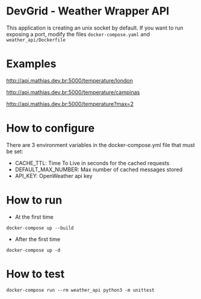 # DevGrid - Weather Wrapper API

This application is creating an unix socket by default. If you want to run exposing
a port, modify the files `docker-compose.yaml` and `weather_api/Dockerfile`

# Examples

http://api.mathias.dev.br:5000/temperature/london

http://api.mathias.dev.br:5000/temperature/campinas

http://api.mathias.dev.br:5000/temperature?max=2

# How to configure

There are 3 environment variables in the docker-compose.yml file that must be set:

- CACHE_TTL: Time To Live in seconds for the cached requests
- DEFAULT_MAX_NUMBER: Max number of cached messages stored
- API_KEY: OpenWeather api key

# How to run

- At the first time

`docker-compose up --build`

- After the first time

`docker-compose up -d`

# How to test

`docker-compose run --rm weather_api python3 -m unittest`
